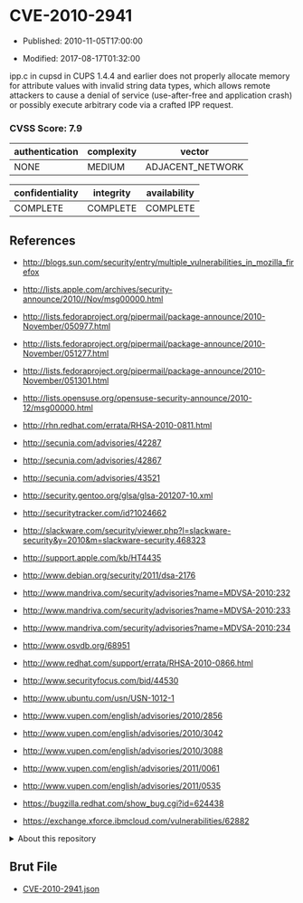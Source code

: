 # CVE-2010-2941

- Published: 2010-11-05T17:00:00

- Modified: 2017-08-17T01:32:00

ipp.c in cupsd in CUPS 1.4.4 and earlier does not properly allocate memory for attribute values with invalid string data types, which allows remote attackers to cause a denial of service (use-after-free and application crash) or possibly execute arbitrary code via a crafted IPP request.

### CVSS Score: **7.9**

| authentication | complexity | vector |
| --- | --- | --- |
| NONE | MEDIUM | ADJACENT_NETWORK |

| confidentiality | integrity | availability |
| --- | --- | --- |
| COMPLETE | COMPLETE | COMPLETE |

## References

* http://blogs.sun.com/security/entry/multiple_vulnerabilities_in_mozilla_firefox

* http://lists.apple.com/archives/security-announce/2010//Nov/msg00000.html

* http://lists.fedoraproject.org/pipermail/package-announce/2010-November/050977.html

* http://lists.fedoraproject.org/pipermail/package-announce/2010-November/051277.html

* http://lists.fedoraproject.org/pipermail/package-announce/2010-November/051301.html

* http://lists.opensuse.org/opensuse-security-announce/2010-12/msg00000.html

* http://rhn.redhat.com/errata/RHSA-2010-0811.html

* http://secunia.com/advisories/42287

* http://secunia.com/advisories/42867

* http://secunia.com/advisories/43521

* http://security.gentoo.org/glsa/glsa-201207-10.xml

* http://securitytracker.com/id?1024662

* http://slackware.com/security/viewer.php?l=slackware-security&y=2010&m=slackware-security.468323

* http://support.apple.com/kb/HT4435

* http://www.debian.org/security/2011/dsa-2176

* http://www.mandriva.com/security/advisories?name=MDVSA-2010:232

* http://www.mandriva.com/security/advisories?name=MDVSA-2010:233

* http://www.mandriva.com/security/advisories?name=MDVSA-2010:234

* http://www.osvdb.org/68951

* http://www.redhat.com/support/errata/RHSA-2010-0866.html

* http://www.securityfocus.com/bid/44530

* http://www.ubuntu.com/usn/USN-1012-1

* http://www.vupen.com/english/advisories/2010/2856

* http://www.vupen.com/english/advisories/2010/3042

* http://www.vupen.com/english/advisories/2010/3088

* http://www.vupen.com/english/advisories/2011/0061

* http://www.vupen.com/english/advisories/2011/0535

* https://bugzilla.redhat.com/show_bug.cgi?id=624438

* https://exchange.xforce.ibmcloud.com/vulnerabilities/62882

<details>
<summary>About this repository</summary> 

  This repository is part of the project [Live Hack CVE](https://github.com/Live-Hack-CVE). Main website can be found [www.live-hack.org](https://www.live-hack.org) 
  
  Made by [Sn0wAlice](https://github.com/Sn0wAlice) for the people that care about security and need to have a feed of the latest CVEs. Hope you enjoy it, don't forget to star the repo and follow me on [Twitter](https://twitter.com/Sn0wAlice) and [Github](https://github.com/Sn0wAlice). And that is my [personnal website](https://www.alice-snow.me/)

  - [Home Page](https://github.com/Live-Hack-CVE)
  - [Framework](https://github.com/Live-Hack-CVE/cve-framework)
  - [CVE database](https://github.com/Live-Hack-CVE/full_database)
  - [Changelog](https://github.com/Live-Hack-CVE/Changelog)
</details>

## Brut File

* [CVE-2010-2941.json](https://raw.githubusercontent.com/Live-Hack-CVE/full_database/main/cves/2010/CVE-2010-2941.json)


